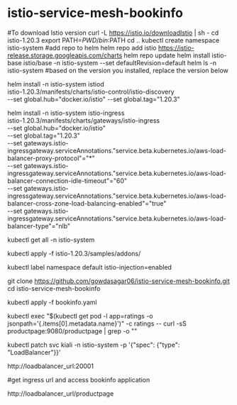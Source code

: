 # istio-service-mesh-bookinfo

#To download Istio version
curl -L https://istio.io/downloadIstio | sh -
cd istio-1.20.3
export PATH=$PWD/bin:$PATH
cd ..
kubectl create namespace istio-system
#add repo to helm
helm repo add istio https://istio-release.storage.googleapis.com/charts
helm repo update
helm install istio-base istio/base -n istio-system --set defaultRevision=default
helm ls -n istio-system
#based on the version you installed, replace the version below

helm install -n istio-system istiod \
istio-1.20.3/manifests/charts/istio-control/istio-discovery \
--set global.hub="docker.io/istio" --set global.tag="1.20.3"

helm install -n istio-system istio-ingress \
istio-1.20.3/manifests/charts/gateways/istio-ingress \
--set global.hub="docker.io/istio" \
--set global.tag="1.20.3" \
--set gateways.istio-ingressgateway.serviceAnnotations."service\.beta\.kubernetes\.io/aws-load-balancer-proxy-protocol"="*" \
--set gateways.istio-ingressgateway.serviceAnnotations."service\.beta\.kubernetes\.io/aws-load-balancer-connection-idle-timeout"="60" \
--set gateways.istio-ingressgateway.serviceAnnotations."service\.beta\.kubernetes\.io/aws-load-balancer-cross-zone-load-balancing-enabled"="true" \
--set gateways.istio-ingressgateway.serviceAnnotations."service\.beta\.kubernetes\.io/aws-load-balancer-type"="nlb"

kubectl get all -n istio-system

kubectl apply -f istio-1.20.3/samples/addons/

kubectl label namespace default istio-injection=enabled

git clone https://github.com/gowdasagar06/istio-service-mesh-bookinfo.git
cd istio-service-mesh-bookinfo

kubectl apply -f bookinfo.yaml

kubectl exec "$(kubectl get pod -l app=ratings -o jsonpath='{.items[0].metadata.name}')" -c ratings -- curl -sS productpage:9080/productpage | grep -o "<title>.*</title>"

kubectl patch svc kiali -n istio-system -p '{"spec": {"type": "LoadBalancer"}}'

http://loadbalancer_url:20001

#get ingress url and access bookinfo application

http://loadbalancer_url/productpage
